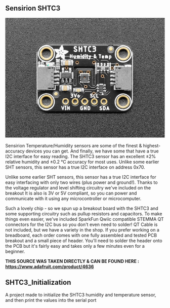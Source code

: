 Sensirion SHTC3
-----------------


![](https://raw.githubusercontent.com/AlexandrosPanag/My_Arduino_Projects/main/Sensirion_SHTC3/Sensirion_SHTC3.jpg)

Sensirion Temperature/Humidity sensors are some of the finest & highest-accuracy devices you can get. And finally, we have some that have a true I2C interface for easy reading. The SHTC3 sensor has an excellent ±2% relative humidity and ±0.2 °C accuracy for most uses. Unlike some earlier SHT sensors, this sensor has a true I2C interface on address 0x70.

Unlike some earlier SHT sensors, this sensor has a true I2C interface for easy interfacing with only two wires (plus power and ground!). Thanks to the voltage regulator and level shifting circuitry we've included on the breakout It is also is 3V or 5V compliant, so you can power and communicate with it using any microcontroller or microcomputer.

Such a lovely chip - so we spun up a breakout board with the SHTC3 and some supporting circuitry such as pullup resistors and capacitors. To make things even easier, we've included SparkFun Qwiic compatible STEMMA QT connectors for the I2C bus so you don't even need to solder! QT Cable is not included, but we have a variety in the shop. If you prefer working on a breadboard, each order comes with one fully assembled and tested PCB breakout and a small piece of header. You'll need to solder the header onto the PCB but it's fairly easy and takes only a few minutes even for a beginner.


<b> THIS SOURCE WAS TAKEN DIRECTLY & CAN BE FOUND HERE : https://www.adafruit.com/product/4636 </b>


SHTC3_Initialization
------------------------------

A project made to initialize the SHTC3 humidity and temperature sensor, and then print the values into the serial port
